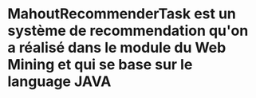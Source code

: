 # MahoutRecommenderTask est un système de recommendation qu'on a réalisé dans le module du Web Mining et qui se base sur le language JAVA
